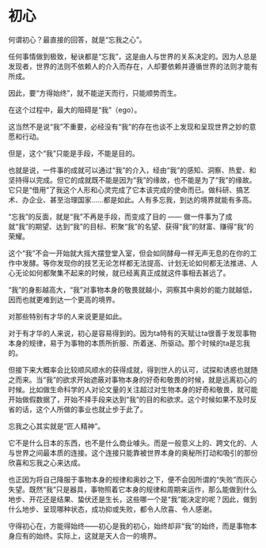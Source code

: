 # 初心

何谓初心？最直接的回答，就是“忘我之心”。

任何事情做到极致，秘诀都是“忘我”，这是由人与世界的关系决定的。因为人总是发现者，世界的法则不依赖人的介入而存在，人却要依赖并遵循世界的法则才能有所成。

因此，要“方得始终”，就不能逆天而行，只能顺势而生。

在这个过程中，最大的阻碍是“我”（ego）。

这当然不是说“我”不重要，必经没有“我”的存在也谈不上发现和呈现世界之妙的意愿和行动。

但是，这个“我”只能是手段，不能是目的。

也就是说，一件事的成就可以通过“我”的介入，经由“我”的感知、洞察、热爱、和坚持得以完成。但它的成就既不能是因为“我”的缘故，也不能是为了“我”的缘故。它只是“借用”了我这个人形和心灵完成了它本该完成的使命而已。做科研、搞艺术、办企业、甚至治理国家……都是如此。人有多忘我，到达的境界就能有多高。

“忘我”的反面，就是“我”不再是手段，而变成了目的 —— 做一件事为了成就“我”的期望、达到“我”的目标、积聚“我”的名望、获得“我”的财富、赚得“我”的荣耀。

这个“我”不会一开始就大摇大摆登堂入室，但会如同酵母一样无声无息的在你的工作中发酵。等你发现你的技艺无论怎样都无法提高、计划无论如何都无法推进、人心无论如何都聚集不起来的时候，就已经离真正成就这件事相去甚远了。

“我”的身影越高大，“我”对事物本身的敬畏就越小，洞察其中奥妙的能力就越低，因而也就更难到达一个更高的境界。

对那些特别有才华的人来说更是如此。

对于有才华的人来说，初心是容易得到的。因为ta特有的天赋让ta很善于发现事物本身的规律，易于为事物的本质所折服、所着迷、所驱动。那个时候的ta是忘我的。

但接下来大概率会比较顺风顺水的获得成就，得到世人的认可，试探和诱惑也就随之而来。当“我”的欲求开始遮蔽对事物本身的好奇和敬畏的时候，就是远离初心的时候。比如做生命科学的人对论文量的关注超过对生物本身的好奇和敬畏，就可能开始做假数据了，开始不择手段来达到“我”的目的和欲求。这个时候如果不及时反省的话，这个人所做的事业也就止步于此了。

忘我之心其实就是“匠人精神”。

它不是什么日本的东西，也不是什么商业噱头。而是一般意义上的、跨文化的、人与世界之间最本质的连接。这个连接只能靠被世界本身的奥秘所打动和吸引的那份欣喜和忘我之心来达成。

也正因为将自己降服于事物本身的规律和奥妙之下，便不会因所谓的“失败”而灰心失望。既然“我”只是器具，事物照着它本身的规律和周期来运作，那么能做到什么地步、开花还是结果、蛰伏还是生长，这些哪一个是“我”能决定的呢？因此，做到什么地步、呈现哪种状态，成功抑或失败，都令人欣喜、令人感谢。

守得初心在，方能得始终——初心是我的初心，始终却非“我”的始终，而是事物本身应有的始终。实际上，这就是天人合一的境界。
